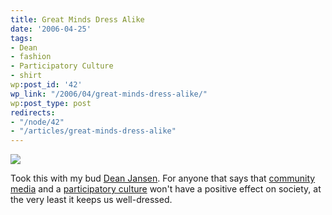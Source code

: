 ```yaml
---
title: Great Minds Dress Alike
date: '2006-04-25'
tags:
- Dean
- fashion
- Participatory Culture
- shirt
wp:post_id: '42'
wp_link: "/2006/04/great-minds-dress-alike/"
wp:post_type: post
redirects:
- "/node/42"
- "/articles/great-minds-dress-alike"
---
```


[ ![](http://static.flickr.com/54/135166679_381974b395_m.jpg) ](http://www.flickr.com/photos/atomicworkshop/135166679/)

Took this with my bud [Dean Jansen](http://notthemessiah.net). For anyone that says that [community media](http://digitalbicycle.org) and a [participatory culture](http://getdemocracy.org) won't have a positive effect on society, at the very least it keeps us well-dressed.

